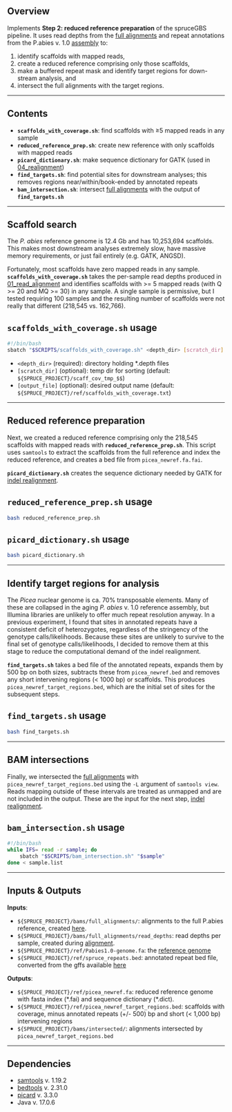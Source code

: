 ## Overview

Implements **Step 2: reduced reference preparation** of the spruceGBS pipeline. It uses read depths from the [full alignments](https://github.com/lxsllvn/spruceGBS/blob/main/01_read_alignment/README.md) and repeat annotations from the P.abies v. 1.0 [assembly](https://plantgenie.org/FTP) to:
1) identify scaffolds with mapped reads,
2) create a reduced reference comprising only those scaffolds,
3) make a buffered repeat mask and identify target regions for down-stream analysis, and
4) intersect the full alignments with the target regions.

---

## Contents

* **`scaffolds_with_coverage.sh`**: find scaffolds with ≥5 mapped reads in any sample
* **`reduced_reference_prep.sh`**: create new reference with only scaffolds with mapped reads
* **`picard_dictionary.sh`**: make sequence dictionary for GATK (used in [04_realignment](https://github.com/lxsllvn/spruceGBS/tree/main/04_realignment))
* **`find_targets.sh`**: find potential sites for downstream analyses; this removes regions near/within/book-ended by annotated repeats
* **`bam_intersection.sh`**: intersect [full alignments](https://github.com/lxsllvn/spruceGBS/tree/main/01_read_alignment) with the output of **`find_targets.sh`**

---

## Scaffold search

The *P. abies* reference genome is 12.4 Gb and has 10,253,694 scaffolds. This makes most downstream analyses extremely slow, have massive memory requirements, or just fail entirely (e.g. GATK, ANGSD). 

Fortunately, most scaffolds have zero mapped reads in any sample. **`scaffolds_with_coverage.sh`** takes the per-sample read depths produced in [01_read_alignment](https://github.com/lxsllvn/spruceGBS/tree/main/01_read_alignment) and identifies scaffolds with \>= 5 mapped reads (with Q >= 20 and MQ >= 30) in any sample. A single sample is permissive, but I tested requiring 100 samples and the resulting number of scaffolds were not really that different (218,545 vs. 162,766). 

## **`scaffolds_with_coverage.sh` usage**

```bash
#!/bin/bash
sbatch "$SCRIPTS/scaffolds_with_coverage.sh" <depth_dir> [scratch_dir] [output_file]
```

* `<depth_dir>`   (required): directory holding *.depth files
* `[scratch_dir]` (optional): temp dir for sorting (default: `${SPRUCE_PROJECT}/scaff_cov_tmp_$$`)
* `[output_file]` (optional): desired output name (default: `${SPRUCE_PROJECT}/ref/scaffolds_with_coverage.txt`)
  
---

## Reduced reference preparation

Next, we created a reduced reference comprising only the 218,545 scaffolds with mapped reads with **`reduced_reference_prep.sh`**. This script uses `samtools` to extract the scaffolds from the full reference and index the reduced reference, and creates a bed file from `picea_newref.fa.fai`. 

**`picard_dictionary.sh`** creates the sequence dictionary needed by GATK for [indel realignment](https://github.com/lxsllvn/spruceGBS/tree/main/04_realignment).

## **`reduced_reference_prep.sh` usage**

```bash
bash reduced_reference_prep.sh 
```

## **`picard_dictionary.sh` usage**

```bash
bash picard_dictionary.sh
```

---

## Identify target regions for analysis 

The *Picea* nuclear genome is ca. 70% transposable elements. Many of these are collapsed in the aging *P. abies* v. 1.0 reference assembly, but Illumina libraries are unlikely to offer much repeat resolution anyway. In a previous experiment, I found that sites in annotated repeats have a consistent deficit of heterozygotes, regardless of the stringency of the genotype calls/likelihoods. Because these sites are unlikely to survive to the final set of genotype calls/likelihoods, I decided to remove them at this stage to reduce the computational demand of the indel realignment. 

**`find_targets.sh`** takes a bed file of the annotated repeats, expands them by 500 bp on both sizes, subtracts these from `picea_newref.bed` and removes any short intervening regions (< 1000 bp) or scaffolds. This produces `picea_newref_target_regions.bed`, which are the initial set of sites for the subsequent steps. 

## **`find_targets.sh` usage**

```bash
bash find_targets.sh 
```

---

## BAM intersections

Finally, we intersected the [full alignments](https://github.com/lxsllvn/spruceGBS/blob/main/01_read_alignment/README.md) with `picea_newref_target_regions.bed` using the `-L` argument of `samtools view`. Reads mapping outside of these intervals are treated as unmapped and are not included in the output. These are the input for the next step, [indel realignment](https://github.com/lxsllvn/spruceGBS/tree/main/04_realignment).

## **`bam_intersection.sh` usage**

```bash
#!/bin/bash
while IFS= read -r sample; do
    sbatch "$SCRIPTS/bam_intersection.sh" "$sample"
done < sample.list
```

---
## Inputs & Outputs

**Inputs**:
  * `${SPRUCE_PROJECT}/bams/full_alignments/`: alignments to the full P.abies reference, created [here](https://github.com/lxsllvn/spruceGBS/blob/main/01_read_alignment/).
  * `${SPRUCE_PROJECT}/bams/full_alignments/read_depths`: read depths per sample, created during [alignment](https://github.com/lxsllvn/spruceGBS/blob/main/01_read_alignment/).
  * `${SPRUCE_PROJECT}/ref/Pabies1.0-genome.fa`: the [reference genome](https://plantgenie.org/FTP)
  * `${SPRUCE_PROJECT}/ref/spruce_repeats.bed`: annotated repeat bed file, converted from the gffs available [here](https://plantgenie.org/FTP)
    
  **Outputs**:
  * `${SPRUCE_PROJECT}/ref/picea_newref.fa`: reduced reference genome with fasta index (\*\.fai) and sequence dictionary (\*\.dict).
  * `${SPRUCE_PROJECT}/ref/picea_newref_target_regions.bed`: scaffolds with coverage, minus annotated repeats (+/- 500) bp and short (< 1,000 bp) intervening regions
  * `${SPRUCE_PROJECT}/bams/intersected/`: alignments intersected by `picea_newref_target_regions.bed`
---

## Dependencies
* [samtools](https://www.htslib.org/) v. 1.19.2
* [bedtools](https://github.com/arq5x/bedtools2) v. 2.31.0
* [picard](https://github.com/broadinstitute/picard) v. 3.3.0
* Java v. 17.0.6

